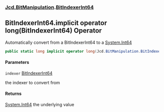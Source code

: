 ### [Jcd.BitManipulation](Jcd.BitManipulation.md 'Jcd.BitManipulation').[BitIndexerInt64](Jcd.BitManipulation.BitIndexerInt64.md 'Jcd.BitManipulation.BitIndexerInt64')

## BitIndexerInt64.implicit operator long(BitIndexerInt64) Operator

Automatically convert from a BitIndexerInt64 to
a [System.Int64](https://docs.microsoft.com/en-us/dotnet/api/System.Int64 'System.Int64')

```csharp
public static long implicit operator long(Jcd.BitManipulation.BitIndexerInt64 indexer);
```
#### Parameters

<a name='Jcd.BitManipulation.BitIndexerInt64.op_Implicitlong(Jcd.BitManipulation.BitIndexerInt64).indexer'></a>

`indexer` [BitIndexerInt64](Jcd.BitManipulation.BitIndexerInt64.md 'Jcd.BitManipulation.BitIndexerInt64')

the indexer to convert from

#### Returns
[System.Int64](https://docs.microsoft.com/en-us/dotnet/api/System.Int64 'System.Int64')
the underlying value